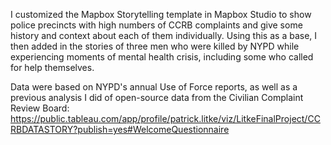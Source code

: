 I customized the Mapbox Storytelling template in Mapbox Studio to show police precincts with high numbers of CCRB complaints and give some history and context about each of them individually. Using this as a base, I then added in the stories of three men who were killed by NYPD while experiencing moments of mental health crisis, including some who called for help themselves.

Data were based on NYPD's annual Use of Force reports, as well as a previous analysis I did of open-source data from the Civilian Complaint Review Board: https://public.tableau.com/app/profile/patrick.litke/viz/LitkeFinalProject/CCRBDATASTORY?publish=yes#WelcomeQuestionnaire 
